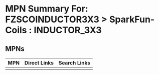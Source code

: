 



# MPN Summary For: FZSCOINDUCTOR3X3 > SparkFun-Coils : INDUCTOR_3X3

## MPNs
  

|MPN|Direct Links|Search Links|
| :--- | :--- | :--- |
||||
